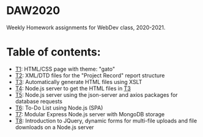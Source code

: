 # DAW2020
Weekly Homework assignments for WebDev class, 2020-2021.

Table of contents:
======
* <a href="T1">T1</a>: HTML/CSS page with theme: "gato"</br>
* <a href="T2">T2</a>: XML/DTD files for the "Project Record" report structure</br>
* <a href="T3">T3</a>: Automatically generate HTML files using XSLT</br>
* <a href="T4">T4</a>: Node.js server to get the HTML files in <a href=T3>T3<a></br>
* <a href="T5">T5</a>: Node.js server using the json-server and axios packages for database requests</br>
* <a href="T6">T6</a>: To-Do List using Node.js (SPA)</br>
* <a href="T7">T7</a>: Modular Express Node.js server with MongoDB storage</br>
* <a href="T8">T8</a>: Introduction to JQuery, dynamic forms for multi-file uploads and file downloads on a Node.js server</br>
